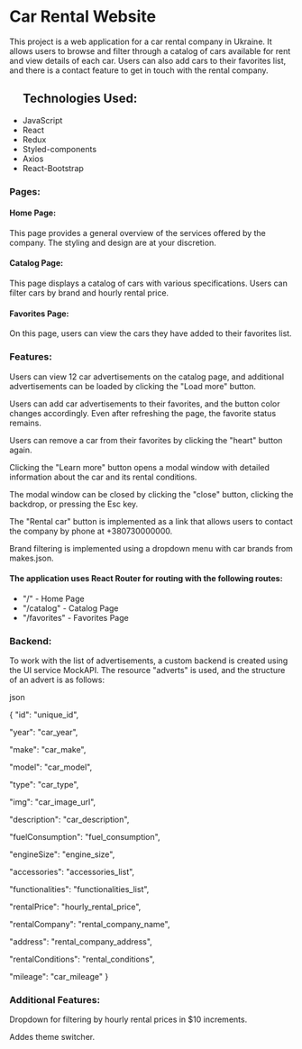 
<h1>Car Rental Website</h1>

<p>This project is a web application for a car rental company in Ukraine. It allows users to browse and filter through a catalog of cars available for rent and view details of each car. Users can also add cars to their favorites list, and there is a contact feature to get in touch with the rental company.</p>

<ul>
<h2>Technologies Used:</h2>
<li>JavaScript</li>
<li>React</li>
<li>Redux</li>
<li>Styled-components</li>
<li>Axios</li>
<li>React-Bootstrap</li>
</ul>

<h3>Pages:</h3>

<h4>Home Page:</h4>

This page provides a general overview of the services offered by the company. The styling and design are at your discretion.

<h4>Catalog Page:</h4>

This page displays a catalog of cars with various specifications. Users can filter cars by brand and hourly rental price.

<h4>Favorites Page:</h4>

On this page, users can view the cars they have added to their favorites list.


<h3>Features:</h3>

Users can view 12 car advertisements on the catalog page, and additional advertisements can be loaded by clicking the "Load more" button.

Users can add car advertisements to their favorites, and the button color changes accordingly. Even after refreshing the page, the favorite status remains.

Users can remove a car from their favorites by clicking the "heart" button again.

Clicking the "Learn more" button opens a modal window with detailed information about the car and its rental conditions.

The modal window can be closed by clicking the "close" button, clicking the backdrop, or pressing the Esc key.

The "Rental car" button is implemented as a link that allows users to contact the company by phone at +380730000000.

Brand filtering is implemented using a dropdown menu with car brands from makes.json.


<h4>The application uses React Router for routing with the following routes:</h4>
<ul><li>"/" - Home Page</li><li>"/catalog" - Catalog Page</li><li>"/favorites" - Favorites Page</li></ul>





<h3>Backend:</h3>

To work with the list of advertisements, a custom backend is created using the UI service MockAPI. The resource "adverts" is used, and the structure of an advert is as follows:

json

{
  "id": "unique_id",
  
  "year": "car_year",
  
  "make": "car_make",
  
  "model": "car_model",
  
  "type": "car_type",
  
  "img": "car_image_url",
  
  "description": "car_description",
  
  "fuelConsumption": "fuel_consumption",
  
  "engineSize": "engine_size",
  
  "accessories": "accessories_list",
  
  "functionalities": "functionalities_list",
  
  "rentalPrice": "hourly_rental_price",
  
  "rentalCompany": "rental_company_name",
  
  "address": "rental_company_address",
  
  "rentalConditions": "rental_conditions",
  
  "mileage": "car_mileage"
}

<h3>Additional Features:</h3>

Dropdown for filtering by hourly rental prices in $10 increments.

Addes theme switcher.
